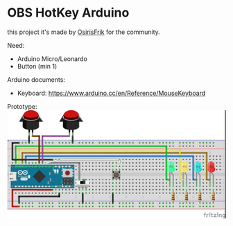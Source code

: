 # OBS HotKey Arduino

this project it's made by [OsirisFrik](http://twitter.com/OsirisFrik) for the community.

Need: 
  - Arduino Micro/Leonardo
  - Button (min 1)
  
Arduino documents:
  - Keyboard: https://www.arduino.cc/en/Reference/MouseKeyboard

Prototype:
![](https://github.com/OsirisFrik/OBS_HotKey_Arduino/blob/master/arduinostreamdeck_bb.jpg)
